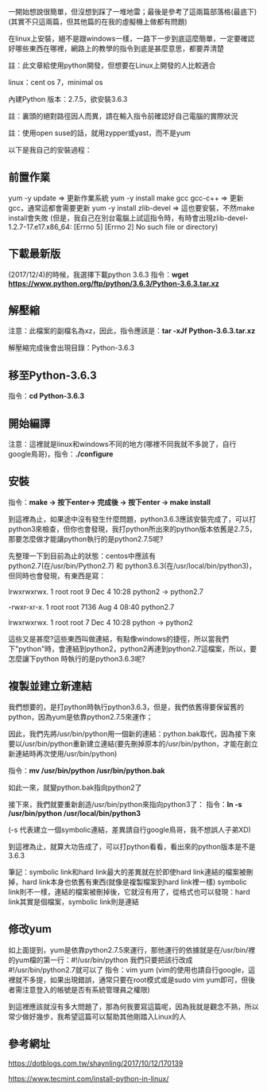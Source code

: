一開始想說很簡單，但沒想到踩了一堆地雷；最後是參考了這兩篇部落格(最底下)(其實不只這兩篇，但其他篇的在我的虛擬機上做都有問題)

在linux上安裝，絕不是跟windows一樣，一路下一步到底這麼簡單，一定要確認好哪些東西在哪裡，網路上的教學的指令到底是甚麼意思，都要弄清楚

註：此文章給使用python開發，但想要在Linux上開發的人比較適合

linux：cent os 7，minimal os

內建Python 版本：2.7.5，欲安裝3.6.3

註：裏頭的絕對路徑因人而異，請在輸入指令前確認好自己電腦的實際狀況

註：使用open suse的話，就用zypper或yast，而不是yum



以下是我自己的安裝過程：

前置作業
------------------
yum -y update => 更新作業系統
yum -y install make gcc gcc-c++ => 更新gcc，通常這都會需要更新
yum -y install zlib-devel => 這也要安裝，不然make install會失敗
(但是，我自己在別台電腦上試這指令時，有時會出現zlib-devel-1.2.7-17.e17.x86_64: [Errno 5] [Errno 2] No such file or directory)

下載最新版
-------------------
(2017/12/4)的時候，我選擇下載python 3.6.3
指令：**wget https://www.python.org/ftp/python/3.6.3/Python-3.6.3.tar.xz**
   
解壓縮
------------------
注意：此檔案的副檔名為xz，因此，指令應該是：**tar -xJf Python-3.6.3.tar.xz**
   
   解壓縮完成後會出現目錄：Python-3.6.3
   
移至Python-3.6.3
--------------------
指令：**cd Python-3.6.3**

開始編譯
--------------------
注意：這裡就是linux和windows不同的地方(哪裡不同我就不多說了，自行google鳥哥)，指令：**./configure**

安裝
--------------------
指令：**make -> 按下enter-> 完成後 -> 按下enter -> make install**

到這裡為止，如果途中沒有發生什麼問題，python3.6.3應該安裝完成了，可以打python3來檢查，但你也會發現，我打python所出來的python版本依舊是2.7.5，
那要怎麼做才能讓python執行的是python2.7.5呢?

先整理一下到目前為止的狀態：centos中應該有python2.7(在/usr/bin/Python2.7) 和 python3.6.3(在/usr/local/bin/python3)，但同時也會發現，有東西是寫：

lrwxrwxrwx.  1 root root         9 Dec  4 10:28 python2 -> python2.7

-rwxr-xr-x.  1 root root      7136 Aug  4 08:40 python2.7

lrwxrwxrwx.  1 root root         7 Dec  4 10:28 python -> python2

這些又是甚麼?這些東西叫做連結，有點像windows的捷徑，所以當我們下"python"時，會連結到python2，python2再連到python2.7這檔案，所以，要怎麼讓下python
時執行的是python3.6.3呢?

複製並建立新連結
-------------------
   我們想要的，是打python時執行python3.6.3，但是，我們依舊得要保留舊的python，因為yum是依靠python2.7.5來運作；
   
   因此，我們先將/usr/bin/python用一個新的連結：python.bak取代，因為接下來要以/usr/bin/python重新建立連結(要先刪掉原本的/usr/bin/python，才能在創立新連結時再次使用/usr/bin/python)
   
   指令：**mv /usr/bin/python /usr/bin/python.bak**
   
   如此一來，就變python.bak指向python2了
   
   接下來，我們就要重新創造/usr/bin/python來指向python3了：
   指令：**ln -s /usr/bin/python /usr/local/bin/python3**
   
   (-s 代表建立一個symbolic連結，差異請自行google鳥哥，我不想誤人子弟XD)
   
   到這裡為止，就算大功告成了，可以打python看看，看出來的python版本是不是3.6.3
   
   筆記：symbolic link和hard link最大的差異就在於即使hard link連結的檔案被刪掉，hard link本身也依舊有東西(就像是複製檔案到hard link裡一樣)
   symbolic link則不一樣，連結的檔案被刪掉後，它就沒有用了，從格式也可以發現：hard link其實是個檔案，symbolic link則是連結

修改yum
--------------------
   如上面提到，yum是依靠python2.7.5來運行，那他運行的依據就是在/usr/bin/裡的yum檔的第一行：#!/usr/bin/python
   我們只要把該行改成 #!/usr/bin/python2.7就可以了
   指令：vim yum (vim的使用也請自行google，這裡就不多提，如果出現錯誤，通常只要在root模式或是sudo vim yum即可，但後者需注意登入的帳號是否有系統管理員之權限)
   
   到這裡應該就沒有多大問題了，那為何我要寫這篇呢，因為我就是觀念不熟，所以常少做好幾步，我希望這篇可以幫助其他剛踏入Linux的人
   
參考網址
-------------
https://dotblogs.com.tw/shaynling/2017/10/12/170139

https://www.tecmint.com/install-python-in-linux/
